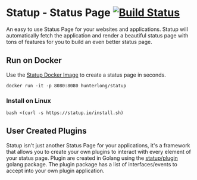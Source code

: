 # Statup - Status Page [![Build Status](https://travis-ci.org/hunterlong/statup.svg?branch=master)](https://travis-ci.org/hunterlong/statup)
An easy to use Status Page for your websites and applications. Statup will automatically fetch the application and render a beautiful status page with tons of features 
for you to build an even better status page. 

## Run on Docker
Use the [Statup Docker Image](https://hub.docker.com/r/hunterlong/statup) to create a status page in seconds.
```
docker run -it -p 8080:8080 hunterlong/statup
```

### Install on Linux
```
bash <(curl -s https://statup.io/install.sh)
```

## User Created Plugins
Statup isn't just another Status Page for your applications, it's a framework that allows you to create your own plugins to interact with every element of your status page.
Plugin are created in Golang using the [statup/plugin](https://github.com/hunterlong/statup/tree/master/plugin) golang package. The plugin package has a list of 
interfaces/events to accept into your own plugin application. 